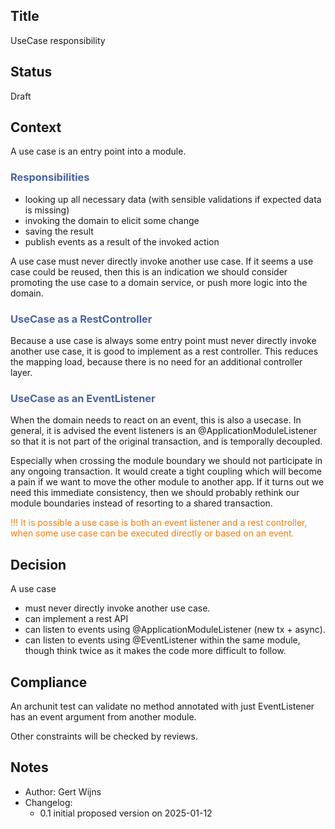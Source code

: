 ## Title
UseCase responsibility

## Status
Draft

## Context
A use case is an entry point into a module. 

### <span style="color:#4863A0;">Responsibilities</span>
- looking up all necessary data (with sensible validations if expected data is missing)
- invoking the domain to elicit some change
- saving the result
- publish events as a result of the invoked action

A use case must never directly invoke another use case. 
If it seems a use case could be reused, then this is an indication we should consider promoting
the use case to a domain service, or push more logic into the domain.

### <span style="color:#4863A0;">UseCase as a RestController</span>
Because a use case is always some entry point must never directly invoke another use case,
it is good to implement as a rest controller. This reduces the mapping load, because
there is no need for an additional controller layer. 

### <span style="color:#4863A0;">UseCase as an EventListener</span>
When the domain needs to react on an event, this is also a usecase.
In general, it is advised the event listeners is an @ApplicationModuleListener so that
it is not part of the original transaction, and is temporally decoupled.

Especially when crossing the module boundary we should not participate in any ongoing transaction.
It would create a tight coupling which will become a pain if we want to move the other module
to another app. If it turns out we need this immediate consistency, then we should probably rethink
our module boundaries instead of resorting to a shared transaction.

<span style="color:#FF7900;">!!! It is possible a use case is both an event listener and a rest controller,
when some use case can be executed directly or based on an event.</span>

## Decision

A use case
- must never directly invoke another use case.
- can implement a rest API
- can listen to events using @ApplicationModuleListener (new tx + async).
- can listen to events using @EventListener within the same module, 
though think twice as it makes the code more difficult to follow.

## Compliance
An archunit test can validate no method annotated with just EventListener has an event argument from another module.

Other constraints will be checked by reviews.
## Notes
- Author: Gert Wijns
- Changelog:
    - 0.1 initial proposed version on 2025-01-12
